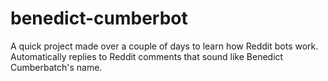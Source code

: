 # benedict-cumberbot
A quick project made over a couple of days to learn how Reddit bots work. Automatically replies to Reddit comments that sound like Benedict Cumberbatch's name.
